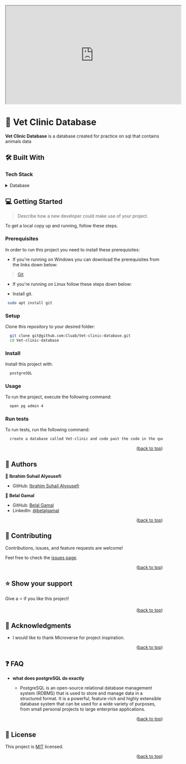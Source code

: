<a name="readme-top"></a>


<iframe width="560" height="315" src='https://dbdiagram.io/embed/63cfaf55296d97641d7bb5e6'></iframe>

<!-- TABLE OF CONTENTS -->

<!-- PROJECT DESCRIPTION -->

# 📖 Vet Clinic Database <a name="about-project"></a>

**Vet Clinic Database** is a database created for practice on sql that contains animals data

## 🛠 Built With <a name="built-with"></a>

### Tech Stack <a name="tech-stack"></a>

<details>
<summary>Database</summary>
  <ul>
    <li><a href="https://www.postgresql.org/">PostgreSQL</a></li>
  </ul>
</details>

## 💻 Getting Started <a name="getting-started"></a>

> Describe how a new developer could make use of your project.

To get a local copy up and running, follow these steps.

### Prerequisites

In order to run this project you need to install these prerequisites:

- If you're running on Windows you can download the prerequisites from the links down below:

> [Git](https://git-scm.com/)

- If you're running on Linux follow these steps down below:

- Install git.

```sh
 sudo apt install git
```

### Setup

Clone this repository to your desired folder:

```sh
  git clone git@github.com:Cluab/Vet-clinic-database.git
  cd Vet-clinic-database
```

### Install

Install this project with:

```sh
  postgreSQL
```

### Usage

To run the project, execute the following command:

```sh
  open pg admin 4
```

### Run tests

To run tests, run the following command:

```sh
  create a database called Vet-clinic and code past the code in the query tools section
```

<p align="right">(<a href="#readme-top">back to top</a>)</p>

<!-- AUTHORS -->

## 👥 Authors <a name="authors"></a>

👤 **Ibrahim Suhail Alyousefi**

- GitHub: [Ibrahim Suhail Alyousefi](https://github.com/Cluab)

👤 **Belal Gamal**

- GitHub: [Belal Gamal](https://github.com/belalgamal46)
- LinkedIn: [@belalgamal](https://www.linkedin.com/in/belalgamal/)

<p align="right">(<a href="#readme-top">back to top</a>)</p>

<!-- CONTRIBUTING -->

## 🤝 Contributing <a name="contributing"></a>

Contributions, issues, and feature requests are welcome!

Feel free to check the [issues page](https://github.com/Cluab/Vet-clinic-database/issues).

<p align="right">(<a href="#readme-top">back to top</a>)</p>

<!-- SUPPORT -->

## ⭐️ Show your support <a name="support"></a>

Give a ⭐️ if you like this project!

<p align="right">(<a href="#readme-top">back to top</a>)</p>

<!-- ACKNOWLEDGEMENTS -->

## 🙏 Acknowledgments <a name="acknowledgements"></a>

- I would like to thank Microverse for project inspiration.

<p align="right">(<a href="#readme-top">back to top</a>)</p>

<!-- FAQ (optional) -->

## ❓ FAQ <a name="faq"></a>

- **what does postgreSQL do exactly**

  - PostgreSQL is an open-source relational database management system (RDBMS) that is used to store and manage data in a structured format. It is a powerful, feature-rich and highly extensible database system that can be used for a wide variety of purposes, from small personal projects to large enterprise applications.

<p align="right">(<a href="#readme-top">back to top</a>)</p>

<!-- LICENSE -->

## 📝 License <a name="license"></a>

This project is [MIT](./LICENSE) licensed.

<p align="right">(<a href="#readme-top">back to top</a>)</p>
